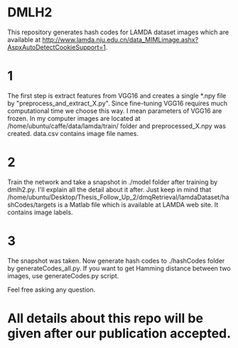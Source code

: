 # DMLH2
This repository generates hash codes for LAMDA dataset images which are available at http://www.lamda.nju.edu.cn/data_MIMLimage.ashx?AspxAutoDetectCookieSupport=1.

# 1 
The first step is extract features from VGG16 and creates a single *.npy file by "preprocess_and_extract_X.py". 
Since fine-tuning VGG16 requires much computational time we choose this way. I mean parameters of VGG16 are frozen. In my
computer images are located at /home/ubuntu/caffe/data/lamda/train/  folder and preprocessed_X.npy was created. data.csv contains image file names.

# 2
Train the network and take a snapshot in ./model folder after training by dmlh2.py. I'll explain all the detail about it after. Just keep in mind that /home/ubuntu/Desktop/Thesis_Follow_Up_2/dmqRetrieval/lamdaDataset/hashCodes/targets is a Matlab file which is available at LAMDA web site. It contains image labels.  


# 3 
The snapshot was taken. Now generate hash codes to ./hashCodes folder by generateCodes_all.py. If you want to get Hamming distance between two images, use generateCodes.py script.

Feel free asking any question.

# All details about this repo will be given after our publication accepted.





